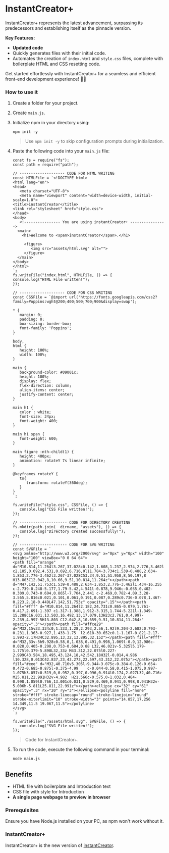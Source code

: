 # InstantCreator+

InstantCreator+ represents the latest advancement, surpassing its predecessors and establishing itself as the pinnacle version.

**Key Features:**
- **Updated code**
- Quickly generates files with their initial code.
- Automates the creation of `index.html` and `style.css` files, complete with boilerplate HTML and CSS resetting code.

Get started effortlessly with InstantCreator+ for a seamless and efficient front-end development experience! 🚀✨

### How to use it

1. Create a folder for your project.
2. Create `main.js`.
3. Initialize npm in your directory using:
   ```
   npm init -y
   ```
   
   > Use `npm init -y` to skip configuration prompts during initialization.

4. Paste the following code into your `main.js` file:
    ```
    const fs = require("fs");
    const path = require("path");

    // -------------------- CODE FOR HTML WRITING
    const HTMLFile = `<!DOCTYPE html> 
    <html lang="en"> 
    <head> 
       <meta charset="UTF-8"> 
       <meta name="viewport" content="width=device-width, initial-scale=1.0"> 
    <title>instantCreator</title> 
    <link rel="stylesheet" href="style.css"> 
    </head> 
    <body> 
       <!---------------- You are using instantCreator+ ----------------> 
      <main>
        <h1>Welcome to <span>instantCreator</span>.</h1>

         <figure>
            <img src="assets/html.svg" alt="">
         </figure>
      </main> 
    </body>
    </html>
    `;
    fs.writeFile("index.html", HTMLFile, () => {
    console.log("HTML File written!");
    });

    // -------------------- CODE FOR CSS WRITING
    const CSSFile = `@import url('https://fonts.googleapis.com/css2?family=Poppins:wght@200;400;500;700;900&display=swap'); 

    * { 
       margin: 0; 
       padding: 0; 
       box-sizing: border-box; 
       font-family: 'Poppins';
    } 

    body, 
    html { 
       height: 100%; 
       width: 100%;
    }

    main {
       background-color: #09001c;
       height: 100%;
       display: flex;
       flex-direction: column;
       align-items: center;
       justify-content: center;
    }

    main h1 {
       color : white;
       font-size: 34px;
       font-weight: 400;
    }

    main h1 span {
       font-weight: 600;
    }

    main figure :nth-child(1) {
       height: 400px;
       animation: rotateY 7s linear infinite;
    }

    @keyframes rotateY {
       to{
          transform: rotateY(360deg);
       }
    }
    `;

    fs.writeFile("style.css", CSSFile, () => {
       console.log("CSS File written!");
    });

    // --------------------- CODE FOR DIRECTORY CREATING
    fs.mkdir(path.join(__dirname, "assets"), () => {
       console.log("Directory created successfully!");
    });

    // --------------------- CODE FOR SVG WRITING
    const SVGFile = `
    <svg xmlns="http://www.w3.org/2000/svg" x="0px" y="0px" width="100" height="100" viewBox="0 0 64 64">
    <path fill="orange" d="M10.814,11.264l3.267,37.028c0.142,1.608,1.237,2.974,2.776,3.462l11.784,3.734	c2.185,0.692,4.531,0.692,6.716,0l11.784-3.734c1.539-0.488,2.634-1.853,2.776-3.462l3.267-37.028C53.34,9.51,51.958,8,50.197,8	H13.803C12.042,8,10.66,9.51,10.814,11.264z"></path><path d="M47.142,51.753c1.539-0.488,2.634-1.853,2.776-3.462l1.434-16.255 c-2.739-0.248-5.177,1.79-5.42,4.541l-0.878,9.946c-0.035,0.402-0.309,0.743-0.694,0.865l-7.704,2.441 c-2.469,0.782-4.09,3.28-3.565,5.816c0.021,0.101,0.061,0.191,0.087,0.289c0.736-0.078,1.467-0.223,2.18-0.449L47.142,51.753z" opacity=".15"></path><path fill="#fff" d="M10.814,11.264l2.182,24.731c0.865-0.079,1.761-0.417,2.691-1.397 c1.317-1.388,1.912-3.315,1.744-5.221l-1.349-15.288C16.031,13.503,16.492,13,17.079,13H23c2.761,0,4.997-2.239,4.997-5H13.803 C12.042,8,10.659,9.51,10.814,11.264z" opacity=".3"></path><path fill="#ffce29" d="M32,15v33.334c0,1.333,1.28,2.293,2.56,1.92l9.204-2.682c0.793-0.231,1.363-0.927,1.433-1.75	l2.618-30.652c0.1-1.167-0.821-2.17-1.993-2.17H34C32.895,13,32,13.895,32,15z"></path><path fill="#fff" d="M32,33v-5h9.928c0.58,0,1.038,0.491,0.998,1.069l-0.9,12.986c-0.028,0.405-0.298,0.753-0.684,0.88	L32,46.021v-5.325l5.179-1.775l0.379-5.898L32,33z M43.312,22.075l0.227-2.999C43.584,18.495,43.124,18,42.542,18H32l-0.014,4.986	l10.328,0.013C42.837,23,43.273,22.597,43.312,22.075z"></path><path fill="#eee" d="M32,40.716v5.305l-9.344-3.075c-0.384-0.126-0.654-0.472-0.685-0.875l-0.375-4.99	c-0.044-0.58,0.415-1.075,0.997-1.075h3.057c0.519,0,0.952,0.397,0.996,0.914l0.174,2.027L32,40.716z M25.811,22.991H32v-4.982	H21.566c-0.575,0-1.032,0.484-0.998,1.059l0.766,13.001c0.031,0.529,0.469,0.941,0.998,0.941H32v-5.006h-5.811L25.811,22.991z"></path><ellipse cx="32" cy="61" opacity=".3" rx="20" ry="3"></ellipse><polyline fill="none" stroke="#fff" stroke-linecap="round" stroke-linejoin="round" stroke-miterlimit="10" stroke-width="3" points="14.857,17.256 14.349,11.5 19.067,11.5"></polyline>
    </svg>
    `;

    fs.writeFile("./assets/html.svg", SVGFile, () => {
       console.log("SVG File written!");
    });
    ```

    > Code for InstantCreator+.

5. To run the code, execute the following command in your terminal:
    ```
    node main.js
    ```
    
## Benefits

- HTML file with boilerplate and Introduction text
- CSS file with style for Introduction
- **A single page webpage to preview in browser**

### Prerequisites

Ensure you have Node.js installed on your PC, as npm won't work without it.

### InstantCreator+

InstantCreator+ is the new version of <a href="https://github.com/Ninja-Vikash/instantCreator">instantCreator</a>.
